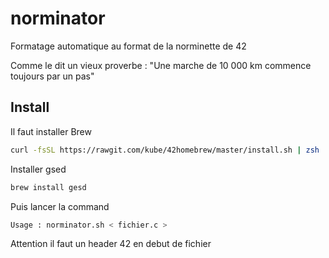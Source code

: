 # norminator
Formatage automatique au format de la norminette de 42

Comme le dit un vieux proverbe : "Une marche de 10 000 km commence toujours par un pas"

Install
-------
Il faut installer Brew
```sh
curl -fsSL https://rawgit.com/kube/42homebrew/master/install.sh | zsh
```
Installer gsed
```sh
brew install gesd
```
Puis lancer la command
```sh
Usage : norminator.sh < fichier.c >
```

Attention il faut un header 42 en debut de fichier
